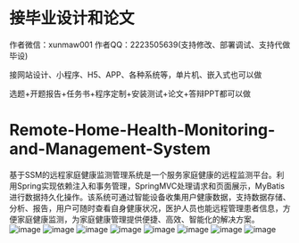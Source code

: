 # 接毕业设计和论文
作者微信：xunmaw001  作者QQ：2223505639(支持修改、部署调试、支持代做毕设)

接网站设计、小程序、H5、APP、各种系统等，单片机、嵌入式也可以做

选题+开题报告+任务书+程序定制+安装测试+论文+答辩PPT都可以做
# Remote-Home-Health-Monitoring-and-Management-System
基于SSM的远程家庭健康监测管理系统是一个服务家庭健康的远程监测平台。利用Spring实现依赖注入和事务管理，SpringMVC处理请求和页面展示，MyBatis进行数据持久化操作。该系统可通过智能设备收集用户健康数据，支持数据存储、分析、报告，用户可随时查看自身健康状况，医护人员也能远程管理患者信息，方便家庭健康监测，为家庭健康管理提供便捷、高效、智能化的解决方案。
![image](https://github.com/user-attachments/assets/7303ef32-fda0-474a-b14c-e1bd8f438112)
![image](https://github.com/user-attachments/assets/5165a078-79dd-448e-8932-664927b7d15a)
![image](https://github.com/user-attachments/assets/320763b5-26f9-4fd7-ab65-e60ff1d9ad13)
![image](https://github.com/user-attachments/assets/7b454f28-02cc-4e54-99d5-7c959e56af73)
![image](https://github.com/user-attachments/assets/10fe6e64-d490-42f3-bb9e-03fe5a368621)
![image](https://github.com/user-attachments/assets/bc7bcc00-b5ee-4baf-9ad6-f88568243d5e)
![image](https://github.com/user-attachments/assets/d7488a04-ca15-4377-a000-733c45a6bd32)
![image](https://github.com/user-attachments/assets/667ccfc6-defc-488f-a844-6bc951374122)
